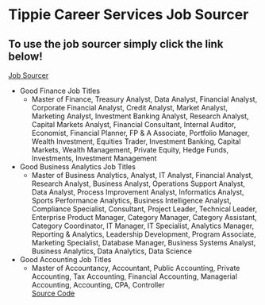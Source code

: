 # Tippie Career Services Job Sourcer
## To use the job sourcer simply click the link below!
[Job Sourcer](https://job-sourcer.streamlit.app)<br>
- Good Finance Job Titles
  * Master of Finance, Treasury Analyst, Data Analyst, Financial Analyst, Corporate Financial Analyst, Credit Analyst, Market Analyst, Marketing Analyst, Investment Banking Analyst, Research Analyst, Capital Markets Analyst, Financial Consultant, Internal Auditor, Economist, Financial Planner, FP & A Associate, Portfolio Manager, Wealth Investment, Equities Trader, Investment Banking, Capital Markets, Wealth Management, Private Equity, Hedge Funds, Investments, Investment Management
- Good Business Analytics Job Titles
  * Master of Business Analytics, Analyst, IT Analyst, Financial Analyst, Research Analyst, Business Analyst, Operations Support Analyst, Data Analyst, Process Improvement Analyst, Informatics Analyst, Sports Performance Analytics, Business Intelligence Analyst, Compliance Specialist, Consultant, Project Leader, Technical Leader, Enterprise Product Manager, Category Manager, Category Assistant, Category Coordinator, IT Manager, IT Specialist, Analytics Manager, Reporting & Analytics, Leadership Development, Program Associate, Marketing Specialist, Database Manager, Business Systems Analyst, Business Analytics, Data Analytics, Data Science
- Good Accounting Job Titles
  * Master of Accountancy, Accountant, Public Accounting, Private Accounting, Tax Accounting, Financial Accounting, Managerial Accounting, Accounting, CPA, Controller <br>
[Source Code](https://github.com/WillMcCall/bais4150-final-deliverable)
